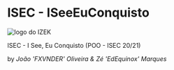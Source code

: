 # ISEC - ISeeEuConquisto

![logo do IZEK](https://www.isec.pt/assets_isec/logo-isec-transparente.png)

ISEC - I See, Eu Conquisto (POO - ISEC 20/21)

by *João 'FXVNDER' Oliveira & Zé 'EdEquinox' Marques*
